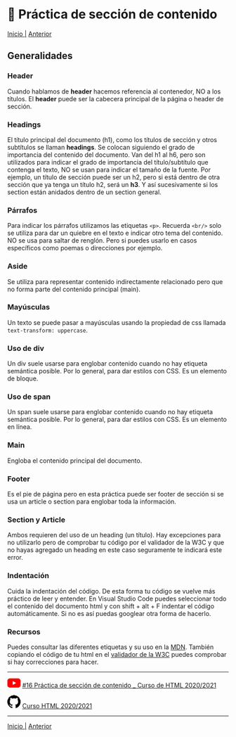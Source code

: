 # :beginner: Práctica de sección de contenido

[Inicio |](/README.md) [Anterior](7_ejemplos.md) 

## Generalidades

### Header  

Cuando hablamos de **header** hacemos referencia al contenedor, NO a los títulos. El **header** puede ser la cabecera principal de la página o header de sección.

### Headings  

El título principal del documento (h1), como los títulos de sección y otros subtítulos se llaman **headings**. Se colocan siguiendo el grado de importancia del contenido del documento. Van del h1 al h6, pero son utilizados para indicar el grado de importancia del título/subtítulo que contenga el texto, NO se usan para indicar el tamaño de la fuente.
Por ejemplo, un título de sección puede ser un h2, pero si está dentro de otra sección que ya tenga un título h2, será un **h3**. Y así sucesivamente si los section están anidados dentro de un section general.

### Párrafos

Para indicar los párrafos utilizamos las etiquetas `<p>`. Recuerda `<br/>` solo se utiliza para dar un quiebre en el texto e indicar otro tema del contenido. NO se usa para saltar de renglón. Pero si puedes usarlo en casos específicos como poemas o direcciones por ejemplo.

### Aside  

Se utiliza para representar contenido indirectamente relacionado pero que no forma parte del contenido principal (main).

### Mayúsculas  

Un texto se puede pasar a mayúsculas usando la propiedad de css llamada `text-transform: uppercase`.


### Uso de div  

Un div suele usarse para englobar contenido cuando no hay etiqueta semántica posible. Por lo general, para dar estilos con CSS. Es un elemento de bloque.

### Uso de span

Un span suele usarse para englobar contenido cuando no hay etiqueta semántica posible. Por lo general, para dar estilos con CSS. Es un elemento en línea.

### Main

Engloba el contenido principal del documento.

### Footer

Es el pie de página pero en esta práctica puede ser footer de sección si se usa un article o section para englobar toda la información.

### Section y Article

Ambos requieren del uso de un heading (un título). Hay excepciones para no utilizarlo pero de comprobar tu código por el validador de la W3C y que no hayas agregado un heading en este caso seguramente te indicará este error.

### Indentación

Cuida la indentación del código. De esta forma tu código se vuelve más práctico de leer y entender.
En Visual Studio Code puedes seleccionar todo el contenido del documento html y con shift + alt + F indentar el código automáticamente. Si no es así puedas googlear otra forma de hacerlo.  

### Recursos

Puedes consultar las diferentes etiquetas y su uso en la [MDN](https://developer.mozilla.org/en-US/docs/Web/HTML). También copiando el código de tu html en el [validador de la W3C](https://validator.w3.org/#validate_by_input) puedes comprobar si hay correcciones para hacer.

---

![youtube logo](/assets/youtube_logo_30.png) [#16 Práctica de sección de contenido _ Curso de HTML 2020/2021](https://youtu.be/67gV0jmgbUc)


![github logo](/assets/github_logo_30.png) [Curso HTML 2020/2021](https://github.com/DorianDesings/html-2020-2021)  

---

[Inicio |](/README.md) [Anterior](7_ejemplos.md)



